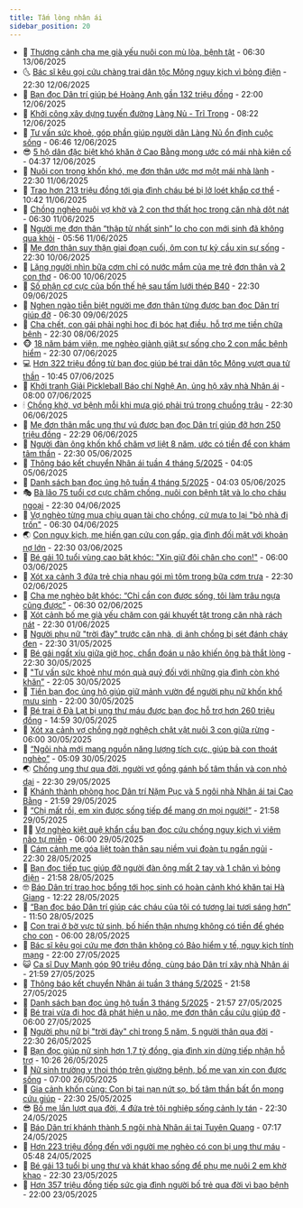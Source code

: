 ```yaml
---
title: Tấm lòng nhân ái
sidebar_position: 20
---
```


<!-- dantri-tam-long-nhan-ai:START -->
- 🌝 [Thương cảnh cha mẹ già yếu nuôi con mù lòa, bệnh tật](https://dantri.com.vn/tam-long-nhan-ai/thuong-canh-cha-me-gia-yeu-nuoi-con-mu-loa-benh-tat-20250604151540518.htm) - 06:30 13/06/2025
- 🌜 [Bác sĩ kêu gọi cứu chàng trai dân tộc Mông nguy kịch vì bỏng điện](https://dantri.com.vn/tam-long-nhan-ai/bac-si-keu-goi-cuu-chang-trai-dan-toc-mong-nguy-kich-vi-bong-dien-20250611105044895.htm) - 22:30 12/06/2025
- 👀 [Bạn đọc Dân trí giúp bé Hoàng Anh gần 132 triệu đồng](https://dantri.com.vn/tam-long-nhan-ai/ban-doc-dan-tri-giup-be-hoang-anh-gan-132-trieu-dong-20250612145339898.htm) - 22:00 12/06/2025
- 🚀 [Khởi công xây dựng tuyến đường Làng Nủ - Trĩ Trong](https://dantri.com.vn/tam-long-nhan-ai/khoi-cong-xay-dung-tuyen-duong-lang-nu-tri-trong-20250612134715683.htm) - 08:22 12/06/2025
- 🦅 [Tư vấn sức khoẻ, góp phần giúp người dân Làng Nủ ổn định cuộc sống](https://dantri.com.vn/tam-long-nhan-ai/tu-van-suc-khoe-gop-phan-giup-nguoi-dan-lang-nu-on-dinh-cuoc-song-20250612114726558.htm) - 06:46 12/06/2025
- 😎 [5 hộ dân đặc biệt khó khăn ở Cao Bằng mong ước có mái nhà kiên cố](https://dantri.com.vn/tam-long-nhan-ai/5-ho-dan-dac-biet-kho-khan-o-cao-bang-mong-uoc-co-mai-nha-kien-co-20250612111933765.htm) - 04:37 12/06/2025
- 🎡 [Nuôi con trong khốn khó, mẹ đơn thân ước mơ một mái nhà lành](https://dantri.com.vn/tam-long-nhan-ai/nuoi-con-trong-khon-kho-me-don-than-uoc-mo-mot-mai-nha-lanh-20250525014646691.htm) - 22:30 11/06/2025
- 🌮 [Trao hơn 213 triệu đồng tới gia đình cháu bé bị lở loét khắp cơ thể](https://dantri.com.vn/tam-long-nhan-ai/trao-hon-213-trieu-dong-toi-gia-dinh-chau-be-bi-lo-loet-khap-co-the-20250611151745391.htm) - 10:42 11/06/2025
- 💼 [Chồng nghèo nuôi vợ khờ và 2 con thơ thất học trong căn nhà dột nát](https://dantri.com.vn/tam-long-nhan-ai/chong-ngheo-nuoi-vo-kho-va-2-con-tho-that-hoc-trong-can-nha-dot-nat-20250408165347499.htm) - 06:30 11/06/2025
- 🎊 [Người mẹ đơn thân “thập tử nhất sinh” lo cho con mới sinh đã không qua khỏi](https://dantri.com.vn/tam-long-nhan-ai/nguoi-me-don-than-thap-tu-nhat-sinh-lo-cho-con-moi-sinh-da-khong-qua-khoi-20250611094808543.htm) - 05:56 11/06/2025
- 📝 [Mẹ đơn thân suy thận giai đoạn cuối, ôm con tự kỷ cầu xin sự sống](https://dantri.com.vn/tam-long-nhan-ai/me-don-than-suy-than-giai-doan-cuoi-om-con-tu-ky-cau-xin-su-song-20250601155249811.htm) - 22:30 10/06/2025
- 🤗 [Lặng người nhìn bữa cơm chỉ có nước mắm của mẹ trẻ đơn thân và 2 con thơ](https://dantri.com.vn/tam-long-nhan-ai/lang-nguoi-nhin-bua-com-chi-co-nuoc-mam-cua-me-tre-don-than-va-2-con-tho-20250521155253101.htm) - 06:00 10/06/2025
- 🌈 [Số phận cơ cực của bốn thế hệ sau tấm lưới thép B40](https://dantri.com.vn/tam-long-nhan-ai/so-phan-co-cuc-cua-bon-the-he-sau-tam-luoi-thep-b40-20250508140212619.htm) - 22:30 09/06/2025
- 🌝 [Nghẹn ngào tiễn biệt người mẹ đơn thân từng được bạn đọc Dân trí giúp đỡ](https://dantri.com.vn/tam-long-nhan-ai/nghen-ngao-tien-biet-nguoi-me-don-than-tung-duoc-ban-doc-dan-tri-giup-do-20250608171032354.htm) - 06:30 09/06/2025
- 🦒 [Cha chết, con gái phải nghỉ học đi bóc hạt điều, hỗ trợ mẹ tiền chữa bệnh](https://dantri.com.vn/tam-long-nhan-ai/cha-chet-con-gai-phai-nghi-hoc-di-boc-hat-dieu-ho-tro-me-tien-chua-benh-20250520215237663.htm) - 22:30 08/06/2025
- 🐵 [18 năm bám viện, mẹ nghèo giành giật sự sống cho 2 con mắc bệnh hiểm](https://dantri.com.vn/tam-long-nhan-ai/18-nam-bam-vien-me-ngheo-gianh-giat-su-song-cho-2-con-mac-benh-hiem-20250602090101015.htm) - 22:30 07/06/2025
- 💻 [Hơn 322 triệu đồng từ bạn đọc giúp bé trai dân tộc Mông vượt qua tử thần](https://dantri.com.vn/tam-long-nhan-ai/hon-322-trieu-dong-tu-ban-doc-giup-be-trai-dan-toc-mong-vuot-qua-tu-than-20250607112952557.htm) - 10:45 07/06/2025
- 🦆 [Khởi tranh Giải Pickleball Báo chí Nghệ An, ủng hộ xây nhà Nhân ái](https://dantri.com.vn/tam-long-nhan-ai/khoi-tranh-giai-pickleball-bao-chi-nghe-an-ung-ho-xay-nha-nhan-ai-20250607140716369.htm) - 08:00 07/06/2025
- 🕯 [Chồng khờ, vợ bệnh mỗi khi mưa gió phải trú trong chuồng trâu](https://dantri.com.vn/tam-long-nhan-ai/chong-kho-vo-benh-moi-khi-mua-gio-phai-tru-trong-chuong-trau-20250605132651721.htm) - 22:30 06/06/2025
- 🤩 [Mẹ đơn thân mắc ung thư vú được bạn đọc Dân trí giúp đỡ hơn 250 triệu đồng](https://dantri.com.vn/tam-long-nhan-ai/me-don-than-mac-ung-thu-vu-duoc-ban-doc-dan-tri-giup-do-hon-250-trieu-dong-20250606173834682.htm) - 22:29 06/06/2025
- 🎡 [Người đàn ông khốn khổ chăm vợ liệt 8 năm, ước có tiền để con khám tâm thần](https://dantri.com.vn/tam-long-nhan-ai/nguoi-dan-ong-khon-kho-cham-vo-liet-8-nam-uoc-co-tien-de-con-kham-tam-than-20250603211225510.htm) - 22:30 05/06/2025
- 🤠 [Thông báo kết chuyển Nhân ái tuần 4 tháng 5/2025](https://dantri.com.vn/tam-long-nhan-ai/thong-bao-ket-chuyen-nhan-ai-tuan-4-thang-52025-20250605080305371.htm) - 04:05 05/06/2025
- 🌋 [Danh sách bạn đọc ủng hộ tuần 4 tháng 5/2025](https://dantri.com.vn/tam-long-nhan-ai/danh-sach-ban-doc-ung-ho-tuan-4-thang-52025-20250605075657433.htm) - 04:03 05/06/2025
- 🎭 [Bà lão 75 tuổi cơ cực chăm chồng, nuôi con bệnh tật và lo cho cháu ngoại](https://dantri.com.vn/tam-long-nhan-ai/ba-lao-75-tuoi-co-cuc-cham-chong-nuoi-con-benh-tat-va-lo-cho-chau-ngoai-20250516144450161.htm) - 22:30 04/06/2025
- 🤠 [Vợ nghèo từng mua chịu quan tài cho chồng, cứ mưa to lại &quot;bỏ nhà đi trốn&quot;](https://dantri.com.vn/tam-long-nhan-ai/vo-ngheo-tung-mua-chiu-quan-tai-cho-chong-cu-mua-to-lai-bo-nha-di-tron-20250521155041527.htm) - 06:30 04/06/2025
- 🌏 [Con nguy kịch, mẹ hiến gan cứu con gấp, gia đình đối mặt với khoản nợ lớn](https://dantri.com.vn/tam-long-nhan-ai/con-nguy-kich-me-hien-gan-cuu-con-gap-gia-dinh-doi-mat-voi-khoan-no-lon-20250530173006915.htm) - 22:30 03/06/2025
- 🚀 [Bé gái 10 tuổi vùng cao bật khóc: &quot;Xin giữ đôi chân cho con!&quot;](https://dantri.com.vn/tam-long-nhan-ai/be-gai-10-tuoi-vung-cao-bat-khoc-xin-giu-doi-chan-cho-con-20250522155652212.htm) - 06:00 03/06/2025
- 🚀 [Xót xa cảnh 3 đứa trẻ chia nhau gói mì tôm trong bữa cơm trưa](https://dantri.com.vn/tam-long-nhan-ai/xot-xa-canh-3-dua-tre-chia-nhau-goi-mi-tom-trong-bua-com-trua-20250508153531547.htm) - 22:30 02/06/2025
- 👹 [Cha mẹ nghèo bật khóc: “Chỉ cần con được sống, tôi làm trâu ngựa cũng được”](https://dantri.com.vn/tam-long-nhan-ai/cha-me-ngheo-bat-khoc-chi-can-con-duoc-song-toi-lam-trau-ngua-cung-duoc-20250529102915180.htm) - 06:30 02/06/2025
- 🫶 [Xót cảnh bố mẹ già yếu chăm con gái khuyết tật trong căn nhà rách nát](https://dantri.com.vn/tam-long-nhan-ai/xot-canh-bo-me-gia-yeu-cham-con-gai-khuyet-tat-trong-can-nha-rach-nat-20250519105706662.htm) - 22:30 01/06/2025
- 🐻 [Người phụ nữ &quot;trời đày&quot; trước căn nhà, di ảnh chồng bị sét đánh cháy đen](https://dantri.com.vn/tam-long-nhan-ai/nguoi-phu-nu-troi-day-truoc-can-nha-di-anh-chong-bi-set-danh-chay-den-20250529091326214.htm) - 22:30 31/05/2025
- 🌋 [Bé gái ngất xỉu giữa giờ học, chẩn đoán u não khiến ông bà thắt lòng](https://dantri.com.vn/tam-long-nhan-ai/be-gai-ngat-xiu-giua-gio-hoc-chan-doan-u-nao-khien-ong-ba-that-long-20250529003314644.htm) - 22:30 30/05/2025
- 🧰 [&quot;Tư vấn sức khoẻ như món quà quý đối với những gia đình còn khó khăn”](https://dantri.com.vn/tam-long-nhan-ai/tu-van-suc-khoe-nhu-mon-qua-quy-doi-voi-nhung-gia-dinh-con-kho-khan-20250530130047937.htm) - 22:05 30/05/2025
- 💄 [Tiền bạn đọc ủng hộ giúp giữ mảnh vườn để người phụ nữ khốn khổ mưu sinh](https://dantri.com.vn/tam-long-nhan-ai/tien-ban-doc-ung-ho-giup-giu-manh-vuon-de-nguoi-phu-nu-khon-kho-muu-sinh-20250530152459465.htm) - 22:00 30/05/2025
- 🌝 [Bé trai ở Đà Lạt bị ung thư máu được bạn đọc hỗ trợ hơn 260 triệu đồng](https://dantri.com.vn/tam-long-nhan-ai/be-trai-o-da-lat-bi-ung-thu-mau-duoc-ban-doc-ho-tro-hon-260-trieu-dong-20250530165933828.htm) - 14:59 30/05/2025
- 🔭 [Xót xa cảnh vợ chồng ngờ nghệch chật vật nuôi 3 con giữa rừng](https://dantri.com.vn/tam-long-nhan-ai/xot-xa-canh-vo-chong-ngo-nghech-chat-vat-nuoi-3-con-giua-rung-20250507225651282.htm) - 06:00 30/05/2025
- 🦒 [“Ngôi nhà mới mang nguồn năng lượng tích cực, giúp bà con thoát nghèo”](https://dantri.com.vn/tam-long-nhan-ai/ngoi-nha-moi-mang-nguon-nang-luong-tich-cuc-giup-ba-con-thoat-ngheo-20250530105520528.htm) - 05:09 30/05/2025
- 🌏 [Chồng ung thư qua đời, người vợ gồng gánh bố tâm thần và con nhỏ dại](https://dantri.com.vn/tam-long-nhan-ai/chong-ung-thu-qua-doi-nguoi-vo-gong-ganh-bo-tam-than-va-con-nho-dai-20250425180912339.htm) - 22:30 29/05/2025
- 🦣 [Khánh thành phòng học Dân trí Nặm Pục và 5 ngôi nhà Nhân ái tại Cao Bằng](https://dantri.com.vn/tam-long-nhan-ai/khanh-thanh-phong-hoc-dan-tri-nam-puc-va-5-ngoi-nha-nhan-ai-tai-cao-bang-20250529161707739.htm) - 21:59 29/05/2025
- 🤗 [“Chị mất rồi, em xin được sống tiếp để mang ơn mọi người!”](https://dantri.com.vn/tam-long-nhan-ai/chi-mat-roi-em-xin-duoc-song-tiep-de-mang-on-moi-nguoi-20250529172234890.htm) - 21:58 29/05/2025
- 🧑‍🏫 [Vợ nghèo kiệt quệ khẩn cầu bạn đọc cứu chồng nguy kịch vì viêm não tự miễn](https://dantri.com.vn/tam-long-nhan-ai/vo-ngheo-kiet-que-khan-cau-ban-doc-cuu-chong-nguy-kich-vi-viem-nao-tu-mien-20250522121948085.htm) - 06:00 29/05/2025
- 🤠 [Cám cảnh mẹ góa liệt toàn thân sau niềm vui đoàn tụ ngắn ngủi](https://dantri.com.vn/tam-long-nhan-ai/cam-canh-me-goa-liet-toan-than-sau-niem-vui-doan-tu-ngan-ngui-20250522094035240.htm) - 22:30 28/05/2025
- 🦆 [Bạn đọc tiếp tục giúp đỡ người đàn ông mất 2 tay và 1 chân vì bỏng điện](https://dantri.com.vn/tam-long-nhan-ai/ban-doc-tiep-tuc-giup-do-nguoi-dan-ong-mat-2-tay-va-1-chan-vi-bong-dien-20250528144322583.htm) - 21:58 28/05/2025
- 🤓 [Báo Dân trí trao học bổng tới học sinh có hoàn cảnh khó khăn tại Hà Giang](https://dantri.com.vn/tam-long-nhan-ai/bao-dan-tri-trao-hoc-bong-toi-hoc-sinh-co-hoan-canh-kho-khan-tai-ha-giang-20250528174550852.htm) - 12:22 28/05/2025
- 🫶 [“Bạn đọc báo Dân trí giúp các cháu của tôi có tương lai tươi sáng hơn”](https://dantri.com.vn/tam-long-nhan-ai/ban-doc-bao-dan-tri-giup-cac-chau-cua-toi-co-tuong-lai-tuoi-sang-hon-20250528110111072.htm) - 11:50 28/05/2025
- 🎊 [Con trai ở bờ vực tử sinh, bố hiến thận nhưng không có tiền để ghép cho con](https://dantri.com.vn/tam-long-nhan-ai/con-trai-o-bo-vuc-tu-sinh-bo-hien-than-nhung-khong-co-tien-de-ghep-cho-con-20250526005440002.htm) - 06:00 28/05/2025
- 🦏 [Bác sĩ kêu gọi cứu mẹ đơn thân không có Bảo hiểm y tế, nguy kịch tính mạng](https://dantri.com.vn/tam-long-nhan-ai/bac-si-keu-goi-cuu-me-don-than-khong-co-bao-hiem-y-te-nguy-kich-tinh-mang-20250527111758189.htm) - 22:00 27/05/2025
- 😺 [Ca sĩ Duy Mạnh góp 90 triệu đồng, cùng báo Dân trí xây nhà Nhân ái](https://dantri.com.vn/tam-long-nhan-ai/ca-si-duy-manh-gop-90-trieu-dong-cung-bao-dan-tri-xay-nha-nhan-ai-20250526144238436.htm) - 21:59 27/05/2025
- 🥰 [Thông báo kết chuyển Nhân ái tuần 3 tháng 5/2025](https://dantri.com.vn/tam-long-nhan-ai/thong-bao-ket-chuyen-nhan-ai-tuan-3-thang-52025-20250528041106013.htm) - 21:58 27/05/2025
- 🚀 [Danh sách bạn đọc ủng hộ tuần 3 tháng 5/2025](https://dantri.com.vn/tam-long-nhan-ai/danh-sach-ban-doc-ung-ho-tuan-3-thang-52025-20250528040522864.htm) - 21:57 27/05/2025
- 🌁 [Bé trai vừa đi học đã phát hiện u não, mẹ đơn thân cầu cứu giúp đỡ](https://dantri.com.vn/tam-long-nhan-ai/be-trai-vua-di-hoc-da-phat-hien-u-nao-me-don-than-cau-cuu-giup-do-20250518055051462.htm) - 06:00 27/05/2025
- 🚀 [Người phụ nữ bị &quot;trời đày&quot; chỉ trong 5 năm, 5 người thân qua đời](https://dantri.com.vn/tam-long-nhan-ai/nguoi-phu-nu-bi-troi-day-chi-trong-5-nam-5-nguoi-than-qua-doi-20250422170619349.htm) - 22:30 26/05/2025
- 🤗 [Bạn đọc giúp nữ sinh hơn 1,7 tỷ đồng, gia đình xin dừng tiếp nhận hỗ trợ](https://dantri.com.vn/tam-long-nhan-ai/ban-doc-giup-nu-sinh-hon-17-ty-dong-gia-dinh-xin-dung-tiep-nhan-ho-tro-20250526110652634.htm) - 10:26 26/05/2025
- 💫 [Nữ sinh trường y thoi thóp trên giường bệnh, bố mẹ van xin con được sống](https://dantri.com.vn/tam-long-nhan-ai/nu-sinh-truong-y-thoi-thop-tren-giuong-benh-bo-me-van-xin-con-duoc-song-20250514183032068.htm) - 07:00 26/05/2025
- 💼 [Gia cảnh khốn cùng: Con bị tai nạn nứt sọ, bố tâm thần bất ổn mong cứu giúp](https://dantri.com.vn/tam-long-nhan-ai/gia-canh-khon-cung-con-bi-tai-nan-nut-so-bo-tam-than-bat-on-mong-cuu-giup-20250507204004141.htm) - 22:30 25/05/2025
- 😎 [Bố mẹ lần lượt qua đời, 4 đứa trẻ tội nghiệp sống cảnh ly tán](https://dantri.com.vn/tam-long-nhan-ai/bo-me-lan-luot-qua-doi-4-dua-tre-toi-nghiep-song-canh-ly-tan-20250516080635692.htm) - 22:30 24/05/2025
- 🥳 [Báo Dân trí khánh thành 5 ngôi nhà Nhân ái tại Tuyên Quang](https://dantri.com.vn/tam-long-nhan-ai/bao-dan-tri-khanh-thanh-5-ngoi-nha-nhan-ai-tai-tuyen-quang-20250524131740553.htm) - 07:17 24/05/2025
- 📝 [Hơn 223 triệu đồng đến với người mẹ nghèo có con bị ung thư máu](https://dantri.com.vn/tam-long-nhan-ai/hon-223-trieu-dong-den-voi-nguoi-me-ngheo-co-con-bi-ung-thu-mau-20250524115936173.htm) - 05:48 24/05/2025
- 🦄 [Bé gái 13 tuổi bị ung thư và khát khao sống để phụ mẹ nuôi 2 em khờ khạo](https://dantri.com.vn/tam-long-nhan-ai/be-gai-13-tuoi-bi-ung-thu-va-khat-khao-song-de-phu-me-nuoi-2-em-kho-khao-20250514105641614.htm) - 22:30 23/05/2025
- 💼 [Hơn 357 triệu đồng tiếp sức gia đình người bố trẻ qua đời vì bạo bệnh](https://dantri.com.vn/tam-long-nhan-ai/hon-357-trieu-dong-tiep-suc-gia-dinh-nguoi-bo-tre-qua-doi-vi-bao-benh-20250523150523021.htm) - 22:00 23/05/2025<!-- dantri-tam-long-nhan-ai:END -->
